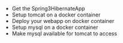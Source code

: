 - Get the Spring3HibernateApp 
- Setup tomcat on a docker container
- Deploy your webapp on docker container
- Setup mysql on a docker container
- Make mysql available for tomcat to access
